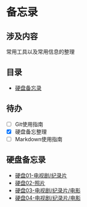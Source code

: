 # 备忘录

## 涉及内容
常用工具以及常用信息的整理

## 目录
* [硬盘备忘录](#硬盘备忘录)

## 待办
* [ ] Git使用指南
* [x] 硬盘备忘整理
* [ ] Markdown使用指南

## 硬盘备忘录
* [硬盘01-电视剧/纪录片](https://github.com/SouthSuzaku/Memorandum/blob/master/HardDrive/HardDrive01.md)
* [硬盘02-照片](https://github.com/SouthSuzaku/Memorandum/blob/master/HardDrive/HardDrive02.md)
* [硬盘03-电视剧/纪录片/电影](https://github.com/SouthSuzaku/Memorandum/blob/master/HardDrive/HardDrive03.md)
* [硬盘04-电视剧/纪录片/电影](https://github.com/SouthSuzaku/Memorandum/blob/master/HardDrive/HardDrive04.md)